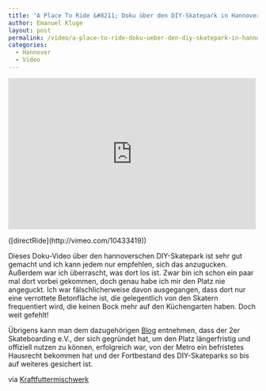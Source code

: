 ```yaml
---
title: 'A Place To Ride &#8211; Doku über den DIY-Skatepark in Hannover'
author: Emanuel Kluge
layout: post
permalink: /video/a-place-to-ride-doku-ueber-den-diy-skatepark-in-hannover/
categories:
  - Hannover
  - Video
---
```


<div style="position: relative; max-width: 500px; padding-top: 60.606061%; margin: 1em 0; overflow: hidden">
  <iframe src="https://player.vimeo.com/video/10433419" width="500" height="400" frameborder="0" webkitallowfullscreen mozallowfullscreen allowfullscreen style="position: absolute; top: 0; right: 0; bottom: 0; left: 0; width: 100%; height: 100%"></iframe>
</div>
([directRide](http://vimeo.com/10433419))

Dieses Doku-Video über den hannoverschen DIY-Skatepark ist sehr gut gemacht und ich kann jedem nur empfehlen, sich das anzugucken. Außerdem war ich überrascht, was dort los ist. Zwar bin ich schon ein paar mal dort vorbei gekommen, doch genau habe ich mir den Platz nie angeguckt. Ich war fälschlicherweise davon ausgegangen, dass dort nur eine verrottete Betonfläche ist, die gelegentlich von den Skatern frequentiert wird, die keinen Bock mehr auf den Küchengarten haben. Doch weit gefehlt!

Übrigens kann man dem dazugehörigen [Blog](http://2erskate.blogspot.com/2010/04/der-2er-bleibt.html) entnehmen, dass der 2er Skateboarding e.V., der sich gegründet hat, um den Platz längerfristig und offiziell nutzen zu können, erfolgreich war, von der Metro ein befristetes Hausrecht bekommen hat und der Fortbestand des DIY-Skateparks so bis auf weiteres gesichert ist.

via [Kraftfuttermischwerk](http://www.kraftfuttermischwerk.de/blogg/?p=13304)
